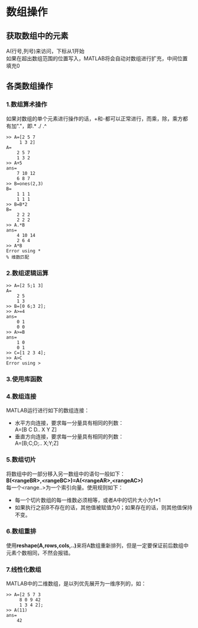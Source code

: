 # 数组操作
## 获取数组中的元素
A(行号,列号)来访问，下标从1开始<br>
如果在超出数组范围的位置写入，MATLAB将会自动对数组进行扩充，中间位置填充0

## 各类数组操作
### 1.数组算术操作
如果对数组的单个元素进行操作的话，+和-都可以正常进行，而乘，除，乘方都有加"."，即.*  ./  .^

```
>> A=[2 5 7
     1 3 2]
A=
    2 5 7
    1 3 2
>> A+5
ans=
    7 10 12
    6 8 7
>> B=ones(2,3)
B=
    1 1 1
    1 1 1
>> B=B*2
B=
    2 2 2
    2 2 2
>> A.*B
ans=
    4 10 14
    2 6 4
>> A*B
Error using *
% 维数匹配
```

### 2.数组逻辑运算

```
>> A=[2 5;1 3]
A=
    2 5
    1 3
>> B=[0 6;3 2];
>> A>=4
ans=
    0 1
    0 0
>> A>=B
ans=
    1 0
    0 1
>> C=[1 2 3 4];
>> A>C
Error using >
```

### 3.使用库函数

### 4.数组连接
MATLAB运行进行如下的数组连接：<br>
* 水平方向连接，要求每一分量具有相同的列数：<br>
A=[B C D.. X Y Z] 
* 垂直方向连接，要求每一分量具有相同的列数：<br>
A=[B;C;D;.. X;Y;Z]

### 5.数组切片
将数组中的一部分移入另一数组中的语句一般如下：<br>
      **B(\<rangeBR>,\<rangeBC>)=A(\<rangeAR>,\<rangeAC>)**<br>
每一个\<range..>为一个索引向量。使用规则如下：<br>
* 每一个切片数组的每一维数必须相等，或者A中的切片大小为1*1
* 如果执行之前B不存在的话，其他值被赋值为0；如果存在的话，则其他值保持不变。

### 6.数组重排

使用<b>reshape\(A,rows,cols,..)</b>来将A数组重新排列，但是一定要保证前后数组中元素个数相同，不然会报错。

### 7.线性化数组
MATLAB中的二维数组，是以列优先展开为一维序列的，如：
```
>> A=[2 5 7 3
     8 0 9 42
     1 3 4 2];
>> A(11)
ans=
    42
```